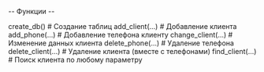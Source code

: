 -- Функции --

create_db()               # Создание таблиц
add_client(...)           # Добавление клиента
add_phone(...)            # Добавление телефона клиенту
change_client(...)        # Изменение данных клиента
delete_phone(...)         # Удаление телефона
delete_client(...)        # Удаление клиента (вместе с телефонами)
find_client(...)          # Поиск клиента по любому параметру
